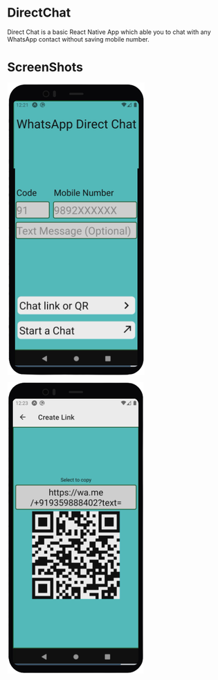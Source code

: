 # DirectChat

Direct Chat is a basic React Native App which able you to chat with any WhatsApp contact without saving mobile number.


# ScreenShots
![ScrrenShot01](https://raw.githubusercontent.com/sam-79/DirectChat/master/build/screenshot/image01.png)


![ScrrenShot01](https://raw.githubusercontent.com/sam-79/DirectChat/master/build/screenshot/image02.png)
